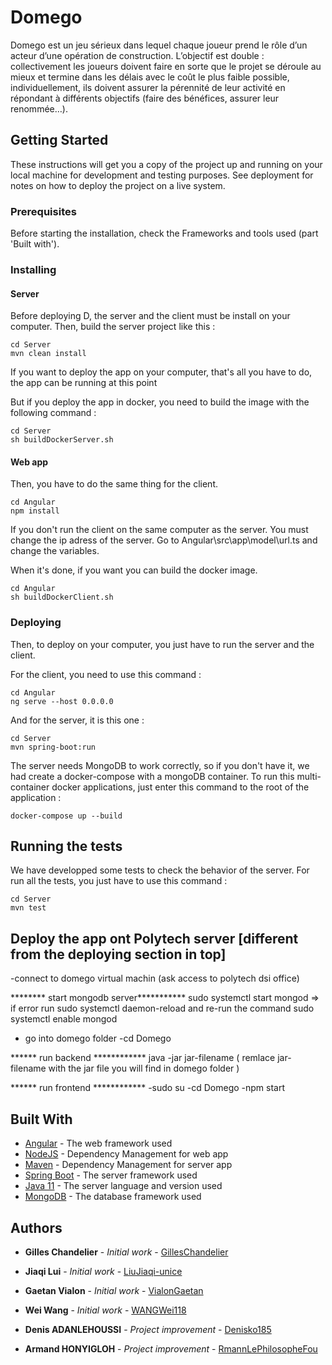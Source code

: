 # Domego

Domego est un jeu sérieux dans lequel chaque joueur prend le rôle d’un acteur d’une opération de construction. L’objectif est double : collectivement les joueurs doivent faire en sorte que le projet se déroule au mieux et termine dans les délais avec le coût le plus faible possible, individuellement, ils doivent assurer la pérennité de leur activité en répondant à différents objectifs (faire des bénéfices, assurer leur renommée…).

## Getting Started

These instructions will get you a copy of the project up and running on your local machine for development and testing purposes. See deployment for notes on how to deploy the project on a live system.

### Prerequisites

Before starting the installation, check the Frameworks and tools used (part 'Built with').

### Installing

#### Server

Before deploying D, the server and the client must be install on your computer. 
Then, build the server project like this :

```
cd Server
mvn clean install
```

If you want to deploy the app on your computer, that's  all you have to do, the app can be running at this point

But if you deploy the app in docker, you need to build the image with the following command :

```
cd Server
sh buildDockerServer.sh
```

#### Web app

Then, you have to do the same thing for the client.

```
cd Angular
npm install
```

If you don't run the client on the same computer as the server. You must change the ip adress of the server. Go to Angular\src\app\model\url.ts and change the variables. 

When it's done, if you want you can build the docker image.

```
cd Angular
sh buildDockerClient.sh
```

### Deploying

Then, to deploy on your computer, you just have to run the server and the client.

For the client, you need to use this command :

```
cd Angular
ng serve --host 0.0.0.0
```

And for the server, it is this one : 

```
cd Server
mvn spring-boot:run
```

The server needs MongoDB to work correctly, so if you don't have it, we had create a docker-compose with a mongoDB container.
To run this multi-container docker applications, just enter this command to the root of the application : 

```
docker-compose up --build
```

## Running the tests

We have developped some tests to check the behavior of the server. For run all the tests, you just have to use this command :

```
cd Server
mvn test
```
## Deploy the app ont Polytech server  [different from the deploying section in top]
-connect to domego virtual machin (ask access to polytech dsi office)

******** start mongodb server***********
sudo systemctl start mongod => if error run sudo systemctl daemon-reload and re-run the command
sudo systemctl enable mongod


- go into domego folder
-cd Domego

****** run backend ************
java -jar jar-filename  ( remlace jar-filename with the  jar file you will find in domego folder )


****** run frontend ************
-sudo su
-cd Domego
-npm start

## Built With

* [Angular](https://angular.io/) - The web framework used
* [NodeJS](https://nodejs.org/) - Dependency Management for web app
* [Maven](https://maven.apache.org/) - Dependency Management for server app
* [Spring Boot](https://spring.io/) - The server framework used
* [Java 11](https://www.java.com/) - The server language and version used
* [MongoDB](https://www.mongodb.com/) - The database framework used

## Authors

* **Gilles Chandelier** - *Initial work* - [GillesChandelier](https://github.com/GillesChandelier)
* **Jiaqi Lui** - *Initial work* - [LiuJiaqi-unice](https://github.com/LiuJiaqi-unice)
* **Gaetan Vialon** - *Initial work* - [VialonGaetan](https://github.com/VialonGaetan)
* **Wei Wang** - *Initial work* - [WANGWei118](https://github.com/WANGWei118)

* **Denis ADANLEHOUSSI** - *Project improvement* - [Denisko185](https://github.com/Denisko185)
* **Armand HONYIGLOH** - *Project improvement* - [RmannLePhilosopheFou](https://github.com/RmannLePhilosopheFou)
